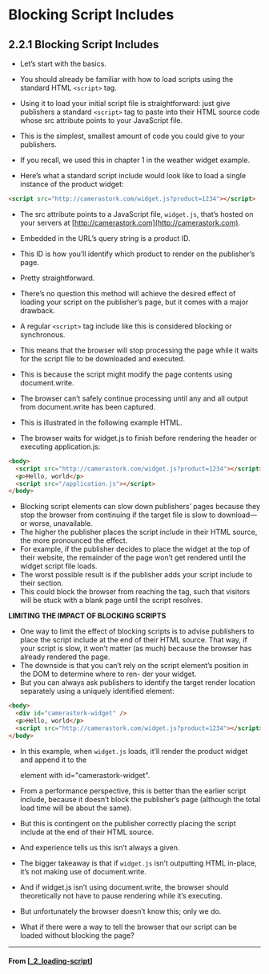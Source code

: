 # Blocking Script Includes

## 2.2.1 Blocking Script Includes

- Let’s start with the basics.
- You should already be familiar with how to load scripts using the standard HTML `<script>` tag.
- Using it to load your initial script file is straightforward: just give publishers a standard `<script>` tag to paste into their HTML source code whose src attribute points to your JavaScript file.
- This is the simplest, smallest amount of code you could give to your publishers.
- If you recall, we used this in chapter 1 in the weather widget example.

- Here’s what a standard script include would look like to load a single instance of the product widget:

```html
<script src="http://camerastork.com/widget.js?product=1234"></script>
```

- The src attribute points to a JavaScript file, `widget.js`, that’s hosted on your servers at [http://camerastork.com](http://camerastork.com).
- Embedded in the URL’s query string is a product ID.
- This ID is how you’ll identify which product to render on the publisher’s page.
- Pretty straightforward.
- There’s no question this method will achieve the desired effect of loading your script on the publisher’s page, but it comes with a major drawback.
- A regular `<script>` tag include like this is considered blocking or synchronous.
- This means that the browser will stop processing the page while it waits for the script file to be downloaded and executed.
- This is because the script might modify the page contents using document.write.
- The browser can’t safely continue processing until any and all output from document.write has been captured.

- This is illustrated in the following example HTML.
- The browser waits for widget.js to finish before rendering the header or executing application.js:

```html
<body>
  <script src="http://camerastork.com/widget.js?product=1234"></script>
  <p>Hello, world</p>
  <script src="/application.js"></script>
</body>
```

- Blocking script elements can slow down publishers’ pages because they stop the browser from continuing if the target file is slow to download—or worse, unavailable.
- The higher the publisher places the script include in their HTML source, the more pronounced the effect.
- For example, if the publisher decides to place the widget at the top of their website, the remainder of the page won’t get rendered until the widget script file loads.
- The worst possible result is if the publisher adds your script include to their <head> section.
- This could block the browser from reaching the <body> tag, such that visitors will be stuck with a blank page until the script resolves.

**LIMITING THE IMPACT OF BLOCKING SCRIPTS**

- One way to limit the effect of blocking scripts is to advise publishers to place the script include at the end of their HTML source. That way, if your script is slow, it won’t matter (as much) because the browser has already rendered the page.
- The downside is that you can’t rely on the script element’s position in the DOM to determine where to ren-
  der your widget.
- But you can always ask publishers to identify the target render location separately using a uniquely identified element:

```html
<body>
  <div id="camerastork-widget" />
  <p>Hello, world</p>
  <script src="http://camerastork.com/widget.js?product=1234"></script>
</body>
```

- In this example, when `widget.js` loads, it’ll render the product widget and append it to the <div> element with id="camerastork-widget".
- From a performance perspective, this is better than the earlier script include, because it doesn’t block the publisher’s
  page (although the total load time will be about the same).
- But this is contingent on the publisher correctly placing the script include at the end of their HTML source.
- And experience tells us this isn’t always a given.

- The bigger takeaway is that if `widget.js` isn’t outputting HTML in-place, it’s not making use of document.write.
- And if widget.js isn’t using document.write, the browser should theoretically not have to pause rendering while it’s executing.
- But unfortunately the browser doesn’t know this; only we do.
- What if there were a way to tell the browser that our script can be loaded without blocking the page?

---

#### From [[_2_loading-script]]

[//begin]: # "Autogenerated link references for markdown compatibility"
[_2_loading-script]: _2_loading-script "Loading Script"
[//end]: # "Autogenerated link references"
